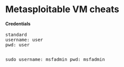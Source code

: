 Metasploitable VM cheats
=====================

<h4>Credentials</h4>
<pre>
standard
username: user
pwd: user

sudo
username: msfadmin
pwd: msfadmin
</pre>

